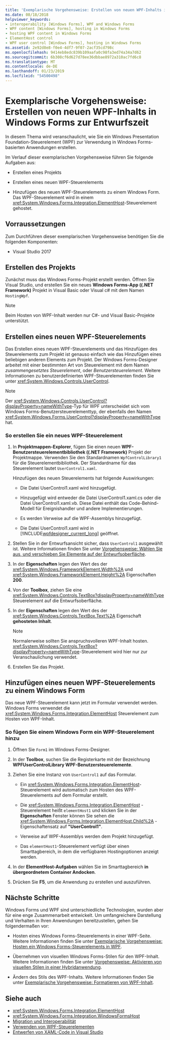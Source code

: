 ```yaml
---
title: 'Exemplarische Vorgehensweise: Erstellen von neuen WPF-Inhalts in Windows Forms zur Entwurfszeit'
ms.date: 08/18/2018
helpviewer_keywords:
- interoperability [Windows Forms], WPF and Windows Forms
- WPF content [Windows Forms], hosting in Windows Forms
- hosting WPF content in Windows Forms
- ElementHost control
- WPF user control [Windows Forms], hosting in Windows Forms
ms.assetid: 2e92d8e8-f0e4-4df7-9f07-2acf35cd798c
ms.openlocfilehash: 9414eb8edc839b109aafa0c98fa3ed74a34a7d62
ms.sourcegitcommit: 6b308cf6d627d78ee36dbbae8972a310ac7fd6c8
ms.translationtype: MT
ms.contentlocale: de-DE
ms.lasthandoff: 01/23/2019
ms.locfileid: "54500498"
---
```

# <a name="walkthrough-creating-new-wpf-content-on-windows-forms-at-design-time"></a>Exemplarische Vorgehensweise: Erstellen von neuen WPF-Inhalts in Windows Forms zur Entwurfszeit

In diesem Thema wird veranschaulicht, wie Sie ein Windows Presentation Foundation-Steuerelement (WPF) zur Verwendung in Windows Forms-basierten Anwendungen erstellen.

Im Verlauf dieser exemplarischen Vorgehensweise führen Sie folgende Aufgaben aus:

- Erstellen eines Projekts

- Erstellen eines neuen WPF-Steuerelements

- Hinzufügen des neuen WPF-Steuerelements zu einem Windows Form. Das WPF-Steuerelement wird in einem <xref:System.Windows.Forms.Integration.ElementHost>-Steuerelement gehostet.

## <a name="prerequisites"></a>Vorraussetzungen

Zum Durchführen dieser exemplarischen Vorgehensweise benötigen Sie die folgenden Komponenten:

- Visual Studio 2017

## <a name="creating-the-project"></a>Erstellen des Projekts

Zunächst muss das Windows Forms-Projekt erstellt werden. Öffnen Sie Visual Studio, und erstellen Sie ein neues **Windows Forms-App ((.NET Framework)** Projekt in Visual Basic oder Visual c# mit dem Namen `HostingWpf`.

> [!NOTE]
> Beim Hosten von WPF-Inhalt werden nur C#- und Visual Basic-Projekte unterstützt.

## <a name="creating-a-new-wpf-control"></a>Erstellen eines neuen WPF-Steuerelements 

Das Erstellen eines neuen WPF-Steuerelements und das Hinzufügen des Steuerelements zum Projekt ist genauso einfach wie das Hinzufügen eines beliebigen anderen Elements zum Projekt. Der Windows Forms-Designer arbeitet mit einer bestimmten Art von Steuerelement mit dem Namen *zusammengesetztes Steuerelement*, oder *Benutzersteuerelement*. Weitere Informationen zu benutzerdefinierten WPF-Steuerelementen finden Sie unter <xref:System.Windows.Controls.UserControl>.

> [!NOTE]
> Der <xref:System.Windows.Controls.UserControl?displayProperty=nameWithType>-Typ für WPF unterscheidet sich vom Windows Forms-Benutzersteuerelementtyp, der ebenfalls den Namen <xref:System.Windows.Forms.UserControl?displayProperty=nameWithType> hat.

### <a name="to-create-a-new-wpf-control"></a>So erstellen Sie ein neues WPF-Steuerelement

1. In **Projektmappen-Explorer**, fügen Sie einen neuen **WPF-Benutzersteuerelementbibliothek ((.NET Framework)** Projekt der Projektmappe. Verwenden Sie den Standardnamen `WpfControlLibrary1` für die Steuerelementbibliothek. Der Standardname für das Steuerelement lautet `UserControl1.xaml`.

     Hinzufügen des neuen Steuerelements hat folgende Auswirkungen:

    - Die Datei UserControl1.xaml wird hinzugefügt.

    - Hinzugefügt wird entweder die Datei UserControl1.xaml.cs oder die Datei UserControl1.xaml.vb. Diese Datei enthält das Code-Behind-Modell für Ereignishandler und andere Implementierungen.

    - Es werden Verweise auf die WPF-Assemblys hinzugefügt.

    - Die Datei UserControl1.xaml wird in [!INCLUDE[wpfdesigner_current_long](../../../../includes/wpfdesigner-current-long-md.md)] geöffnet.

2. Stellen Sie in der Entwurfsansicht sicher, dass `UserControl1` ausgewählt ist. Weitere Informationen finden Sie unter [Vorgehensweise: Wählen Sie aus, und verschieben Sie Elemente auf der Entwurfsoberfläche](https://msdn.microsoft.com/library/54cb70b6-b35b-46e4-a0cc-65189399c474).

3. In der **Eigenschaften** legen den Wert des der <xref:System.Windows.FrameworkElement.Width%2A> und <xref:System.Windows.FrameworkElement.Height%2A> Eigenschaften **200**.

4. Von der **Toolbox**, ziehen Sie eine <xref:System.Windows.Controls.TextBox?displayProperty=nameWithType> Steuerelement auf die Entwurfsoberfläche.

5. In der **Eigenschaften** legen den Wert des der <xref:System.Windows.Controls.TextBox.Text%2A> Eigenschaft **gehosteten Inhalt**.

    > [!NOTE]
    > Normalerweise sollten Sie anspruchsvolleren WPF-Inhalt hosten. <xref:System.Windows.Controls.TextBox?displayProperty=nameWithType>-Steuerelement wird hier nur zur Veranschaulichung verwendet. 

6. Erstellen Sie das Projekt.

## <a name="adding-a-wpf-control-to-a-windows-form"></a>Hinzufügen eines neuen WPF-Steuerelements zu einem Windows Form

Das neue WPF-Steuerelement kann jetzt im Formular verwendet werden. Windows Forms verwendet die <xref:System.Windows.Forms.Integration.ElementHost> Steuerelement zum Hosten von WPF-Inhalt.

### <a name="to-add-a-wpf-control-to-a-windows-form"></a>So fügen Sie einem Windows Form ein WPF-Steuerelement hinzu

1. Öffnen Sie `Form1` im Windows Forms-Designer.

2. In der **Toolbox**, suchen Sie die Registerkarte mit der Bezeichnung **WPFUserControlLibrary WPF-Benutzersteuerelemente**.

3. Ziehen Sie eine Instanz von `UserControl1` auf das Formular.

    - Ein <xref:System.Windows.Forms.Integration.ElementHost>-Steuerelement wird automatisch zum Hosten des WPF-Steuerelements auf dem Formular erstellt.

    - Die <xref:System.Windows.Forms.Integration.ElementHost> -Steuerelement heißt `elementHost1` und klicken Sie in der **Eigenschaften** Fenster können Sie sehen die <xref:System.Windows.Forms.Integration.ElementHost.Child%2A> -Eigenschaftensatz auf **"UserControl1"**.

    - Verweise auf WPF-Assemblys werden dem Projekt hinzugefügt.

    - Das `elementHost1`-Steuerelement verfügt über einen Smarttagbereich, in dem die verfügbaren Hostingoptionen anzeigt werden.

4. In der **ElementHost-Aufgaben** wählen Sie im Smarttagbereich **in übergeordnetem Container Andocken**.

5. Drücken Sie **F5**, um die Anwendung zu erstellen und auszuführen.

## <a name="next-steps"></a>Nächste Schritte

Windows Forms und WPF sind unterschiedliche Technologien, wurden aber für eine enge Zusammenarbeit entwickelt. Um umfangreichere Darstellung und Verhalten in Ihren Anwendungen bereitzustellen, gehen Sie folgendermaßen vor:

- Hosten eines Windows Forms-Steuerelements in einer WPF-Seite. Weitere Informationen finden Sie unter [Exemplarische Vorgehensweise: Hosten ein Windows Forms-Steuerelements in WPF](../../../../docs/framework/wpf/advanced/walkthrough-hosting-a-windows-forms-control-in-wpf.md).

- Übernehmen von visuellen Windows Forms-Stilen für den WPF-Inhalt. Weitere Informationen finden Sie unter [Vorgehensweise: Aktivieren von visuellen Stilen in einer Hybridanwendung](../../../../docs/framework/wpf/advanced/how-to-enable-visual-styles-in-a-hybrid-application.md).

- Ändern des Stils des WPF-Inhalts. Weitere Informationen finden Sie unter [Exemplarische Vorgehensweise: Formatieren von WPF-Inhalt](../../../../docs/framework/winforms/advanced/walkthrough-styling-wpf-content.md).

## <a name="see-also"></a>Siehe auch

- <xref:System.Windows.Forms.Integration.ElementHost>
- <xref:System.Windows.Forms.Integration.WindowsFormsHost>
- [Migration und Interoperabilität](../../../../docs/framework/wpf/advanced/migration-and-interoperability.md)
- [Verwenden von WPF-Steuerelementen](../../../../docs/framework/winforms/advanced/using-wpf-controls.md)
- [Entwerfen von XAML-Code in Visual Studio](/visualstudio/designers/designing-xaml-in-visual-studio)
